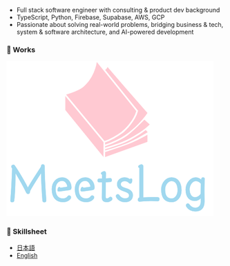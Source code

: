 - Full stack software engineer with consulting & product dev background  
- TypeScript, Python, Firebase, Supabase, AWS, GCP 
- Passionate about solving real-world problems, bridging business & tech, system & software architecture, and AI-powered development

### 📌 Works
[![MeetsLog](https://github.com/gichi-3/gichi-3/blob/main/assets/logoLargeClear.png?raw=true)](https://www.meetslog.net/)

### 📝 Skillsheet
- [日本語](https://github.com/gichi-3/gichi-3/blob/main/docs/skillsheet/ja.md)
- [English](https://github.com/gichi-3/gichi-3/blob/main/docs/skillsheet/en.md)
